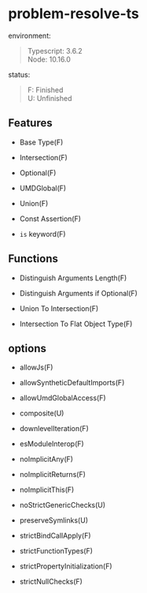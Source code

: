 # problem-resolve-ts

environment:
> Typescript: 3.6.2  
> Node: 10.16.0  

status:
> F: Finished  
> U: Unfinished

## Features

+ Base Type(F)

+ Intersection(F)

+ Optional(F)

+ UMDGlobal(F)

+ Union(F)

+ Const Assertion(F)

+ `is` keyword(F)

## Functions

+ Distinguish Arguments Length(F)

+ Distinguish Arguments if Optional(F)

+ Union To Intersection(F)

+ Intersection To Flat Object Type(F)

## options

+ allowJs(F)

+ allowSyntheticDefaultImports(F)

+ allowUmdGlobalAccess(F)

+ composite(U)

+ downlevelIteration(F)

+ esModuleInterop(F)

+ noImplicitAny(F)

+ noImplicitReturns(F)

+ noImplicitThis(F)

+ noStrictGenericChecks(U)

+ preserveSymlinks(U)

+ strictBindCallApply(F)

+ strictFunctionTypes(F)

+ strictPropertyInitialization(F)

+ strictNullChecks(F)
